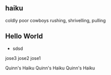 ## haiku
coldly poor cowboys
rushing, shrivelling, pulling

## Hello World


- sdsd


jose3
jose2
jose1





Quinn's Haiku
Quinn's Haiku
Quinn's Haiku

